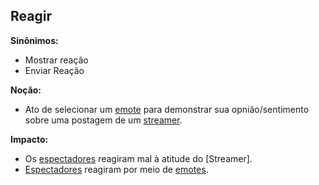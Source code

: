 ## Reagir

**Sinônimos:**
* Mostrar reação
* Enviar Reação

**Noção:**
* Ato de selecionar um [emote](Emotes) para demonstrar sua opnião/sentimento sobre uma postagem de um [streamer](Streamer).

**Impacto:**
* Os [espectadores](Viewer) reagiram mal à atitude do [Streamer].
* [Espectadores](Viewer) reagiram por meio de [emotes](Emotes).